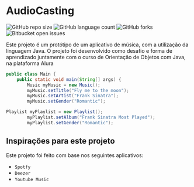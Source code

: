 <h1> AudioCasting </h1>

![GitHub repo size](https://img.shields.io/github/repo-size/Uxtraordinario/AudioCasting?style=for-the-badge)
![GitHub language count](https://img.shields.io/github/languages/count/Uxtraordinario/AudioCasting?style=for-the-badge)
![GitHub forks](https://img.shields.io/github/forks/Uxtraordinario/AudioCasting?style=for-the-badge)
![Bitbucket open issues](https://img.shields.io/bitbucket/issues/Uxtraordinario/AudioCasting?style=for-the-badge)


<p size:"70px" > Este projeto é um protótipo de um aplicativo de música, com a utilização da linguagem Java.
O projeto foi desenvolvido como desafio e forma de aprendizado juntamente com o curso de Orientação de Objetos com Java, na plataforma Alura</p>

```java
public class Main {
    public static void main(String[] args) {
        Music myMusic = new Music();
        myMusic.setTitle("Fly me to the moon");
        myMusic.setArtist("Frank Sinatra");
        myMusic.setGender("Romantic");
```

```java
Playlist myPlaylist = new Playlist();
        myPlaylist.setAlbum("Frank Sinatra Most Played");
        myPlaylist.setGender("Romantic");
```


## Inspirações para este projeto

Este projeto foi feito com base nos seguintes aplicativos:

- `Spotfy`
- `Deezer`
- `Youtube Music`

